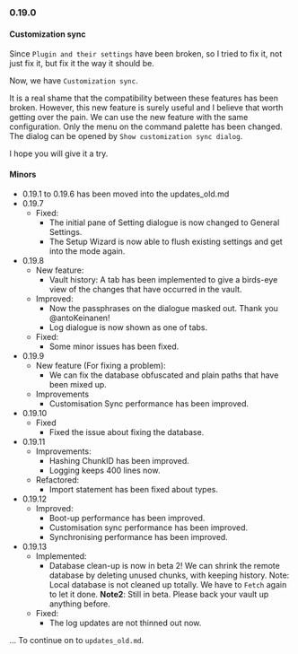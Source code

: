 ### 0.19.0

#### Customization sync

Since `Plugin and their settings` have been broken, so I tried to fix it, not just fix it, but fix it the way it should be.

Now, we have `Customization sync`.

It is a real shame that the compatibility between these features has been broken. However, this new feature is surely useful and I believe that worth getting over the pain.
We can use the new feature with the same configuration. Only the menu on the command palette has been changed. The dialog can be opened by `Show customization sync dialog`.

I hope you will give it a try.


#### Minors

- 0.19.1 to 0.19.6 has been moved into the updates_old.md
- 0.19.7
  - Fixed:
    - The initial pane of Setting dialogue is now changed to General Settings.
    - The Setup Wizard is now able to flush existing settings and get into the mode again.
- 0.19.8
  - New feature:
    - Vault history: A tab has been implemented to give a birds-eye view of the changes that have occurred in the vault.
  - Improved:
    - Now the passphrases on the dialogue masked out. Thank you @antoKeinanen!
    - Log dialogue is now shown as one of tabs.
  - Fixed:
    - Some minor issues has been fixed.
- 0.19.9
  - New feature (For fixing a problem):
    - We can fix the database obfuscated and plain paths that have been mixed up.
  - Improvements
    - Customisation Sync performance has been improved.
- 0.19.10
  - Fixed
    - Fixed the issue about fixing the database.
- 0.19.11
  - Improvements:
    - Hashing ChunkID has been improved.
    - Logging keeps 400 lines now.
  - Refactored:
    - Import statement has been fixed about types.
- 0.19.12
  - Improved:
    - Boot-up performance has been improved.
    - Customisation sync performance has been improved.
    - Synchronising performance has been improved.
- 0.19.13
  - Implemented:
    - Database clean-up is now in beta 2!
      We can shrink the remote database by deleting unused chunks, with keeping history.
      Note: Local database is not cleaned up totally. We have to `Fetch` again to let it done.
      **Note2**: Still in beta. Please back your vault up anything before.
  - Fixed:
    - The log updates are not thinned out now.

... To continue on to `updates_old.md`.
